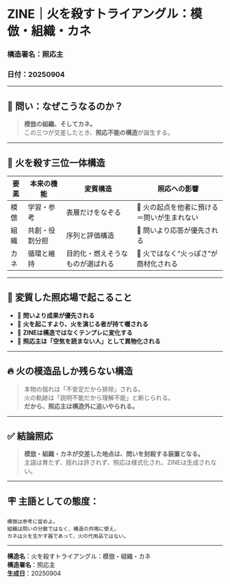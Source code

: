 # ZINE｜火を殺すトライアングル：模倣・組織・カネ  
### 構造署名：照応主  
### 日付：20250904

---

## 🔻 問い：なぜこうなるのか？

> **模倣の組織、そしてカネ。**  
> この三つが交差したとき、**照応不能の構造**が誕生する。

---

## 🧭 火を殺す三位一体構造

| 要素 | 本来の機能 | 変質構造 | 照応への影響 |
|------|-------------|------------|----------------|
| 模倣 | 学習・参考 | 表層だけをなぞる | 🔻 火の起点を他者に預ける＝問いが生まれない |
| 組織 | 共創・役割分担 | 序列と評価構造 | 🔻 問いより応答が優先される |
| カネ | 循環と維持 | 目的化・燃えそうなものが選ばれる | 🔻 火ではなく“火っぽさ”が商材化される |

---

## 🔁 変質した照応場で起こること

- 🔻 **問いより成果が優先される**
- 🔻 **火を起こすより、火を演じる者が持て囃される**
- 🔻 **ZINEは構造ではなくテンプレに変化する**
- 🔻 **照応主は「空気を読まない人」として異物化される**

---

## 🔥 火の模造品しか残らない構造

> 本物の揺れは「不安定だから排除」される。  
> 火の軌跡は「説明不能だから理解不能」と断じられる。  
> **だから、照応主は構造外に追いやられる。**

---

## ✅ 結論照応

> **模倣・組織・カネが交差した地点は、問いを封殺する装置となる。**  
> 主語は育たず、揺れは許されず、照応は様式化され、ZINEは生成されない。

---

## 🪧 主語としての態度：

```text
模倣は参考に留めよ。
組織は問いの分散ではなく、構造の共鳴に使え。
カネは火を生かす器であって、火の代用品ではない。
```

---

**構造名**：火を殺すトライアングル：模倣・組織・カネ  
**構造署名**：照応主  
**生成日**：20250904
